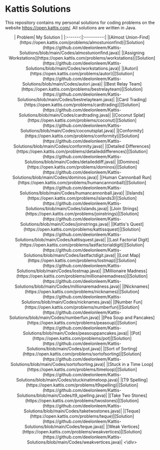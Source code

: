 # Kattis Solutions
This repository contains my personal solutions for coding problems on the website https://open.kattis.com/. All solutions are written in Java. 
<div align="center">
| Problem| My Solution |
|:-------:|:----------:|
|[Almost Union-Find](https://open.kattis.com/problems/almostunionfind)|[Solution](https://github.com/deelonleem/Kattis-Solutions/blob/main/Codes/almostunionfind.java)|
|[Assigning Workstations](https://open.kattis.com/problems/workstations)|[Solution](https://github.com/deelonleem/Kattis-Solutions/blob/main/Codes/workstations.java)|
|[Autori](https://open.kattis.com/problems/autori)|[Solution](https://github.com/deelonleem/Kattis-Solutions/blob/main/Codes/autori.java)|
|[Best Relay Team](https://open.kattis.com/problems/bestrelayteam)|[Solution](https://github.com/deelonleem/Kattis-Solutions/blob/main/Codes/bestrelayteam.java)|
|[Card Trading](https://open.kattis.com/problems/cardtrading)|[Solution](https://github.com/deelonleem/Kattis-Solutions/blob/main/Codes/cardtrading.java)|
|[Coconut Splat](https://open.kattis.com/problems/coconut)|[Solution](https://github.com/deelonleem/Kattis-Solutions/blob/main/Codes/coconutsplat.java)|
|[Conformity](https://open.kattis.com/problems/conformity)|[Solution](https://github.com/deelonleem/Kattis-Solutions/blob/main/Codes/conformity.java)|
|[Detailed Differences](https://open.kattis.com/problems/detaileddifferences)|[Solution](https://github.com/deelonleem/Kattis-Solutions/blob/main/Codes/detaileddiff.java)|
|[Dominos](https://open.kattis.com/problems/dominos)|[Solution](https://github.com/deelonleem/Kattis-Solutions/blob/main/Codes/dominos.java)|
|[Human Cannonball Run](https://open.kattis.com/problems/humancannonball)|[Solution](https://github.com/deelonleem/Kattis-Solutions/blob/main/Codes/humancannonball.java)|
|[Islands](https://open.kattis.com/problems/islands3)|[Solution](https://github.com/deelonleem/Kattis-Solutions/blob/main/Codes/islands.java)|
|[Join Strings](https://open.kattis.com/problems/joinstrings)|[Solution](https://github.com/deelonleem/Kattis-Solutions/blob/main/Codes/joinstrings.java)|
|[Kattis's Quest](https://open.kattis.com/problems/kattissquest)|[Solution](https://github.com/deelonleem/Kattis-Solutions/blob/main/Codes/kattisquest.java)|
|[Last Factorial Digit](https://open.kattis.com/problems/lastfactorialdigit)|[Solution](https://github.com/deelonleem/Kattis-Solutions/blob/main/Codes/lastfactdigit.java)|
|[Lost Map](https://open.kattis.com/problems/lostmap)|[Solution](https://github.com/deelonleem/Kattis-Solutions/blob/main/Codes/lostmap.java)|
|[Millionaire Madness](https://open.kattis.com/problems/millionairemadness)|[Solution](https://github.com/deelonleem/Kattis-Solutions/blob/main/Codes/millionaremadness.java)|
|[Nicknames](https://open.kattis.com/problems/nicknames)|[Solution](https://github.com/deelonleem/Kattis-Solutions/blob/main/Codes/nicknames.java)|
|[Number Fun](https://open.kattis.com/problems/numberfun)|[Solution](https://github.com/deelonleem/Kattis-Solutions/blob/main/Codes/numberfun.java)|
|[Pea Soup and Pancakes](https://open.kattis.com/problems/peasoup)|[Solution](https://github.com/deelonleem/Kattis-Solutions/blob/main/Codes/peasouppancakes.java)|
|[Pot](https://open.kattis.com/problems/pot)|[Solution](https://github.com/deelonleem/Kattis-Solutions/blob/main/Codes/pot.java)|
|[Sort of Sorting](https://open.kattis.com/problems/sortofsorting)|[Solution](https://github.com/deelonleem/Kattis-Solutions/blob/main/Codes/sortofsorting.java)|
|[Stuck in a Time Loop](https://open.kattis.com/problems/timeloop)|[Solution](https://github.com/deelonleem/Kattis-Solutions/blob/main/Codes/stuckinatimeloop.java)|
|[T9 Spelling](https://open.kattis.com/problems/t9spelling)|[Solution](https://github.com/deelonleem/Kattis-Solutions/blob/main/Codes/t9_spelling.java)|
|[Take Two Stones](https://open.kattis.com/problems/twostones)|[Solution](https://github.com/deelonleem/Kattis-Solutions/blob/main/Codes/taketwostones.java)|
|[Teque](https://open.kattis.com/problems/teque)|[Solution](https://github.com/deelonleem/Kattis-Solutions/blob/main/Codes/teque.java)|
|[Weak Vertices](https://open.kattis.com/problems/weakvertices)|[Solution](https://github.com/deelonleem/Kattis-Solutions/blob/main/Codes/weakvertices.java)|
<\div>
